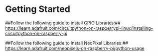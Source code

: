 # Getting Started #

##Follow the following guide to install GPIO Libraries:##
https://learn.adafruit.com/circuitpython-on-raspberrypi-linux/installing-circuitpython-on-raspberry-pi

##Follow the following guide to install NeoPixel Libraries:##
https://learn.adafruit.com/neopixels-on-raspberry-pi/python-usage
